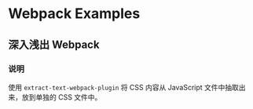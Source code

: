 # Webpack Examples

## 深入浅出 Webpack

### 说明
使用 `extract-text-webpack-plugin` 将 CSS 内容从 JavaScript 文件中抽取出来，放到单独的 CSS 文件中。
